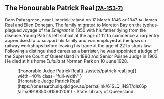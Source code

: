 ## The Honourable Patrick Real <small>[(7A‑153‑7)](https://brisbane.discovereverafter.com/profile/31899225 "Go to Memorial Information" )</small>

Born Pallasgreen, near Limerick Ireland on 17 March 1846 or 1847 to James Real and Ellen Donegan. The family migrated to Moreton Bay on the typhus-plagued voyage of the *Emigrant* in 1850 with his father dying from the disease. Young Patrick left school at the age of 12 to commence a carpentry apprenticeship to support his family and was employed at the Ipswich railway workshops before leaving his trade at the age of 22 to study law. Following a distinguished career as a barrister, he was appointed a judge of the Supreme Court of Queensland in 1890 and Senior Puisne Judge in 1903. He died at his home *Eulalia* at Norman Park on 10 June 1928.

<figure markdown>
  ![Honorable Judge Patrick Real](../assets/patrick-real.jpg){ width=40% class="full-width" }
  <figcaption markdown>[Honorable Judge Patrick Real](https://onesearch.slq.qld.gov.au/permalink/61SLQ_INST/dls06p/alma99183506915602061) - State Library of Queensland.</figcaption>
</figure>